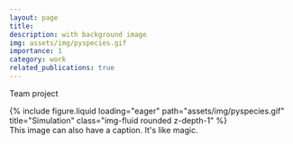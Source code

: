 ```yaml
---
layout: page
title: 
description: with background image
img: assets/img/pyspecies.gif
importance: 1
category: work
related_publications: true
---
```


Team project

<div class="row">
    <div class="col-sm mt-3 mt-md-0">
        {% include figure.liquid loading="eager" path="assets/img/pyspecies.gif" title="Simulation" class="img-fluid rounded z-depth-1" %}
    </div>
</div>
<div class="caption">
    This image can also have a caption. It's like magic.
</div>